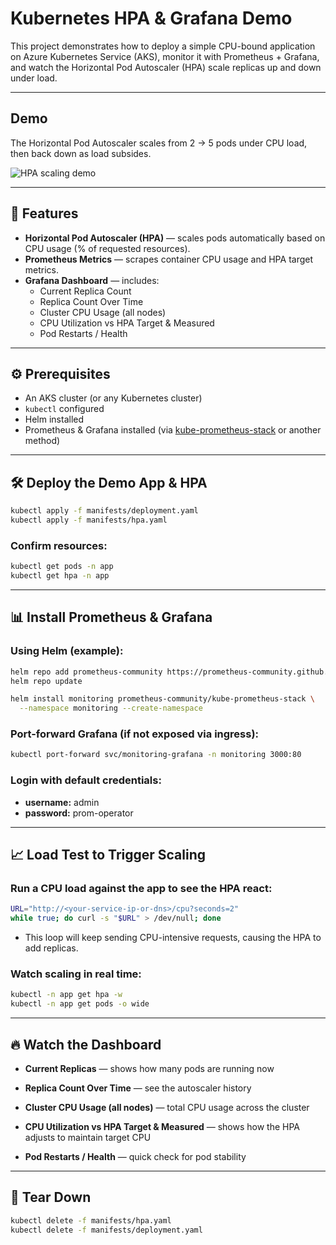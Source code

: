 # Kubernetes HPA & Grafana Demo

This project demonstrates how to deploy a simple CPU-bound application on Azure Kubernetes Service (AKS), monitor it with Prometheus + Grafana, and watch the Horizontal Pod Autoscaler (HPA) scale replicas up and down under load.

---

## Demo

The Horizontal Pod Autoscaler scales from 2 → 5 pods under CPU load, then back down as load subsides.

![HPA scaling demo](docs/img/demo-1.gif)

---

## 🚀 Features

- **Horizontal Pod Autoscaler (HPA)** — scales pods automatically based on CPU usage (% of requested resources).
- **Prometheus Metrics** — scrapes container CPU usage and HPA target metrics.
- **Grafana Dashboard** — includes:
  - Current Replica Count
  - Replica Count Over Time
  - Cluster CPU Usage (all nodes)
  - CPU Utilization vs HPA Target & Measured
  - Pod Restarts / Health

---

## ⚙️ Prerequisites

- An AKS cluster (or any Kubernetes cluster)
- `kubectl` configured
- Helm installed
- Prometheus & Grafana installed (via [kube-prometheus-stack](https://artifacthub.io/packages/helm/prometheus-community/kube-prometheus-stack) or another method)

---

## 🛠 Deploy the Demo App & HPA

```bash
kubectl apply -f manifests/deployment.yaml
kubectl apply -f manifests/hpa.yaml
```

### Confirm resources:

```bash
kubectl get pods -n app
kubectl get hpa -n app
```

---

## 📊 Install Prometheus & Grafana

### Using Helm (example):

```bash
helm repo add prometheus-community https://prometheus-community.github.io/helm-charts
helm repo update

helm install monitoring prometheus-community/kube-prometheus-stack \
  --namespace monitoring --create-namespace
```

### Port-forward Grafana (if not exposed via ingress):

```bash
kubectl port-forward svc/monitoring-grafana -n monitoring 3000:80
```

### Login with default credentials:

- **username:** admin
- **password:** prom-operator

---

## 📈 Load Test to Trigger Scaling

### Run a CPU load against the app to see the HPA react:

```bash
URL="http://<your-service-ip-or-dns>/cpu?seconds=2"
while true; do curl -s "$URL" > /dev/null; done
```

- This loop will keep sending CPU-intensive requests, causing the HPA to add replicas.

### Watch scaling in real time:

```bash
kubectl -n app get hpa -w
kubectl -n app get pods -o wide
```

---

## 🔥 Watch the Dashboard

- **Current Replicas** — shows how many pods are running now

- **Replica Count Over Time** — see the autoscaler history

- **Cluster CPU Usage (all nodes)** — total CPU usage across the cluster

- **CPU Utilization vs HPA Target & Measured** — shows how the HPA adjusts to maintain target CPU

- **Pod Restarts / Health** — quick check for pod stability

---

## 🧹 Tear Down

```bash
kubectl delete -f manifests/hpa.yaml
kubectl delete -f manifests/deployment.yaml
```

